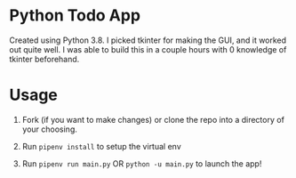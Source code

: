 # Python Todo App
Created using Python 3.8. I picked tkinter for making the GUI, and it worked out quite well. I was able to build this in a couple hours with 0 knowledge of tkinter beforehand.

# Usage

1. Fork (if you want to make changes) or clone the repo into a directory of your choosing.

2. Run `pipenv install` to setup the virtual env

3. Run `pipenv run main.py` OR `python -u main.py` to launch the app!
